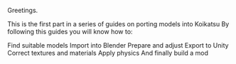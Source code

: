 Greetings.

This is the first part in a series of guides on porting models into Koikatsu
By following this guides you will know how to:

Find suitable models
Import into Blender
Prepare and adjust
Export to Unity
Correct textures and materials
Apply physics
And finally build a mod

